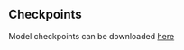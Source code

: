 ## Checkpoints
Model checkpoints can be downloaded [here](https://drive.google.com/file/d/1nA3Daqh-zH6Abmv8Q9QGE5Tl1VcyCBcr/view?usp=sharing)
